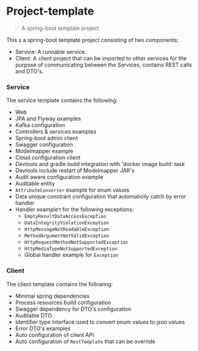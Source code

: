 # Project-template
> A spring-boot template project

This s a spring-boot template project consisting of two components:
* Service: A runnable service.
* Client: A client project that can be imported to other services for the purpose of communicating between the Services, contains REST calls and DTO's.

### Service
The service template contains the following:
* Web
* JPA and Flyway examples
* Kafka configuration
* Controllers & services examples
* Spring-boot admin client
* Swagger configuration
* Modelmapper example
* Cloud configuration client
* Devtools and gradle build integration with 'docker image build' task
* Devtools include restart of Modelmapper JAR's
* Audit aware configuration example
* Auditable entity
* `AttributeConverter` example for enum values
* Data unique constrant configuration that automaticlly catch by error handler
* Handler exampleד for the following exceptions:
    * `EmptyResultDataAccessException`
    * `DataIntegrityViolationException`
    * `HttpMessageNotReadableException`
    * `MethodArgumentNotValidException`
    * `HttpRequestMethodNotSupportedException`
    * `HttpMediaTypeNotSupportedException`
    * Global handler example for `Exception`

### Client
The client template contains the following:
* Minimal spring dependencies
* Process resources build configuration
* Swagger dependency for DTO's configuration
* Auditable DTO
* Identifier type interface used to convert enum values to json values
* Error DTO's examples
* Auto configuration of client API
* Auto configuration of `RestTemplate` that can be override
